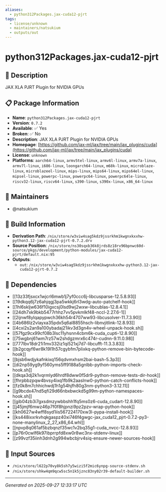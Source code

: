 ```yaml
---
aliases:
  - python312Packages.jax-cuda12-pjrt
tags:
  - license/unknown
  - maintainers/natsukium
  - outputs/out
---
```


# python312Packages.jax-cuda12-pjrt

## 📝 Description

JAX XLA PJRT Plugin for NVIDIA GPUs

## 📋 Package Information

- **Name**: `python312Packages.jax-cuda12-pjrt`
- **Version**: `0.7.2`
- **Available**: ✅ Yes
- **Broken**: ✅ No
- **Description**: JAX XLA PJRT Plugin for NVIDIA GPUs
- **Homepage**: [https://github.com/jax-ml/jax/tree/main/jax_plugins/cuda](https://github.com/jax-ml/jax/tree/main/jax_plugins/cuda)
- **License**: `unknown`
- **Platforms**: `aarch64-linux`, `armv5tel-linux`, `armv6l-linux`, `armv7a-linux`, `armv7l-linux`, `i686-linux`, `loongarch64-linux`, `m68k-linux`, `microblaze-linux`, `microblazeel-linux`, `mips-linux`, `mips64-linux`, `mips64el-linux`, `mipsel-linux`, `powerpc-linux`, `powerpc64-linux`, `powerpc64le-linux`, `riscv32-linux`, `riscv64-linux`, `s390-linux`, `s390x-linux`, `x86_64-linux`
## 👥 Maintainers

- @natsukium


## 🔧 Build Information

- **Derivation Path**: `/nix/store/w3viw4sag5kdz9jssrkhm1kwgnxkxxhw-python3.12-jax-cuda12-pjrt-0.7.2.drv`
- **Source Position**: `/nix/store/ns30sqxb36k8jrds8z18rv96bpnwc60d-source/pkgs/development/python-modules/jax-cuda12-pjrt/default.nix:95`
- **Outputs**:
  - `out`:  `/nix/store/w3viw4sag5kdz9jssrkhm1kwgnxkxxhw-python3.12-jax-cuda12-pjrt-0.7.2`

## 🔗 Dependencies

- [[13z33fjsxcx1wjcrl6mwb1j7yf0ccc6j-libcusparse-12.5.8.93]]
- [[19dkqq6j7z6ahjqgj3pa5wkkj6rl3wdg-auto-patchelf-hook]]
- [[1hl6skljw636f10igxcsj0lsd9wj2wxw-libcublas-12.8.4.1]]
- [[24dh7xk9bkb5477rhhz7vv5pvkmlkf48-nccl-2.27.6-1]]
- [[2ijnwf8ylqapypwch36kh54r4707ww93-libcusolver-11.7.3.90]]
- [[4b686lz2vlayxa35pdx5q6al8855hsch-libnvjitlink-12.8.93]]
- [[4cxi2s2an9a100ybadaj21ikv3d3gn4v-wheel-unpack-hook.sh]]
- [[57fgz9cx99cf08b3lsc11yhsnn4cbm6k-cuda_cupti-12.8.90]]
- [[75wgbnj61wm7rz57w2shdgzmrx6c474r-cudnn-9.11.0.98]]
- [[777lbv18dr21i1mv332iz1qi521xj7d7-libcufft-11.3.3.83]]
- [[b2gcqyf6wr8k19l1h57cgybfm7plixkq-python-remove-bin-bytecode-hook]]
- [[bjsb6wdjykafnkixq156qdvmxhsm2bai-bash-5.3p3]]
- [[di2np59yg9yf560yms5ff9188a5gnlbb-python-imports-check-hook.sh]]
- [[dkqa3dj2k1vqrmlyd6hrdf8dww0f5dr9-python-remove-tests-dir-hook]]
- [[fhrpbbzpqw4bvsy4ixq1fb9k2aaslnw0-python-catch-conflicts-hook]]
- [[fz0k8m7chhichwdj1h1g54hjfh80g3nm-python3-3.12.11]]
- [[g9bcdx47nd5qfi29d66nbxbwckd5g99m-python-namespaces-hook.sh]]
- [[gib04zb3i7gxsdmzywbbshh1fq5ms0z6-cuda_cudart-12.8.90]]
- [[j45jmjf6mwz46p7f0f8hjpnzi9pz2pzv-wrap-python-hook]]
- [[kh0627w4wff8syd1iis567224170xw3l-pypa-install-hook]]
- [[ks448ixxrkvhqkgaspz40xi746f4gwgc-jax_cuda12_pjrt-0.7.2-py3-none-manylinux_2_27_x86_64.whl]]
- [[npvp8q061af5bzbqnzf35wc1v2bq35g1-cuda_nvcc-12.8.93]]
- [[p76r0cwlf6k97ibprrpfd8xw0r8wc3nx-stdenv-linux]]
- [[z99vzf35iinh3dnh2g994wbcbjrv4siq-ensure-newer-sources-hook]]

## 📁 Input Sources

- `/nix/store/l622p70vy8k5sh7y5wizi5f2mic6ynpg-source-stdenv.sh`
- `/nix/store/shkw4qm9qcw5sc5n1k5jznc83ny02r39-default-builder.sh`

---
*Generated on 2025-09-27 12:33:17 UTC*
